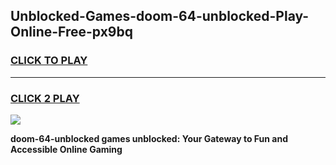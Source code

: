 
## Unblocked-Games-doom-64-unblocked-Play-Online-Free-px9bq
<h3>
<a href="https://premium76.site?title=doom-64-unblocked&ref=26A">CLICK TO PLAY</a></h3>
<hr>

<h3>
<a href="https://premium76.site?title=doom-64-unblocked&ref=26A">CLICK 2 PLAY</a>
  
</h3>

<a href="https://premium76.site?title=doom-64-unblocked&ref=26A"><img src="https://clearcache.store/games.png"></a>


**doom-64-unblocked games unblocked: Your Gateway to Fun and Accessible Online Gaming**
